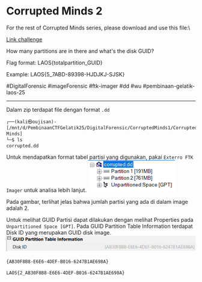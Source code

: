 # Corrupted Minds 2
For the rest of Corrupted Minds series, please download and use this file:\

[Link challenge](https://binusianorg-my.sharepoint.com/personal/felix_alexander_binus_ac_id/_layouts/15/guestaccess.aspx?share=EqgEMqMso1VIjqms9NiwmzABR-OEP8LKCCB-YpGCKtn-kg&e=BbQa2w)

How many partitions are in there and what's the disk GUID?

Flag format: LAOS{totalpartition_GUID}

Example: LAOS{5_7ABD-89398-HJDJKJ-SJSK}

#DigitalForensic #imageForensic #ftk-imager #dd #wu #pembinaan-gelatik-laos-25
___
Dalam zip terdapat file dengan format `.dd`
```
┌──(kali㉿oujisan)-[/mnt/d/PembinaanCTFGelatik25/DigitalForensic/CorruptedMinds1/Corrupted Minds]
└─$ ls
corrupted.dd
```

Untuk mendapatkan format tabel partisi yang digunakan, pakai `Exterro FTK Imager` untuk analisa lebih lanjut.
![gpt](./img/gpt.png)

Pada gambar, terlihat jelas bahwa jumlah partisi yang ada di dalam image adalah 2. 

Untuk melihat GUID Partisi dapat dilakukan dengan melihat Properties pada `Unpartitioned Space [GPT]`. Pada GUID Partition Table Information terdapat Disk ID yang merupakan GUID disk image.
![guid](./img/guid.png)

`{AB30F8B8-E6E6-4DEF-B016-6247B1AE698A}`

```
LAOS{2_AB30F8B8-E6E6-4DEF-B016-6247B1AE698A}
```
